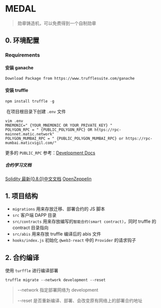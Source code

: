 # MEDAL

> 勋章铸造机，可以免费得到一个自制勋章

## 0. 环境配置 

### Requirements 

#### 安装 ganache 
```javascripts
Download Package from https://www.trufflesuite.com/ganache
```
#### 安装 truffle 

```javascript
npm install truffle -g
```

 在项目根目录下创建 `.env` 文件
 ```
 vim .env
 MNEMONIC=" {YOUR_MNEMONIC OR YOUR_PRIVATE_KEY} "
 POLYGON_RPC = " {PUBLIC_POLYGON_RPC} OR https://rpc-mainnet.matic.network"
 POLYGON_MUMBAI_RPC = " {PUBLIC_POLYGON_MUMBAI_RPC} or https://rpc-mumbai.maticvigil.com/"
 ```
 
 更多的 `PUBLIC_RPC` 参考：[Development Docs](https://docs.matic.network/docs/develop/network-details/network)

##### 合约学习文档
 [Solidity 最新(0.8.0)中文文档](https://learnblockchain.cn/docs/solidity/)
 [OpenZeppelin](https://docs.openzeppelin.com/contracts/4.x/)
 
## 1. 项目结构

- `migrations` 用来存放迁移、部署合约的 JS 脚本
- `src` 客户端 DAPP 目录
- `src/contracts` 用来存放编写的`智能合约(smart contract)`，同时 truffle 的 contract 目录指向
- `src/abis` 用来存放 truffle 编译后的 abis 文件
- `hooks/index.js` 初始化 `@web3-react` 中的 `Provider` 的请求钩子


## 2. 合约编译

使用 `turffle` 进行编译部署

```
truffle migrate --network development --reset 
```

> --network  指定部署网络为 development
> 
> --reset 是否重新编译、部署、会改变原有网络上的部署合约地址